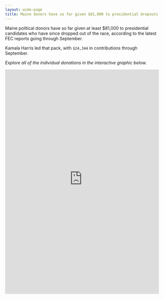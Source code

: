```yaml
---
layout: wide-page
title: Maine donors have so far given $81,000 to presidential dropouts
---
```

Maine political donors have so far given at least $81,000 to presidential candidates who have since dropped out of the race, according to the latest FEC reports going through September.

Kamala Harris led that pack, with `$24,344` in contributions through September.

_Explore all of the individual donations in the interactive graphic below._
<!--Donations map-->
<div><iframe style="border: none;" src="https://public.tableausoftware.com/views/maine-presidential-contributions/Inandoutmapped?:showVizHome=no&amp;:embed=true" width="100%" height="735px"></iframe></div>
